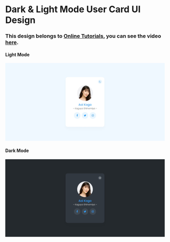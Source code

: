 # Dark & Light Mode User Card UI Design
### This design belongs to [Online Tutorials](https://www.youtube.com/@OnlineTutorialsYT), you can see the video [here](https://youtu.be/JhVMAzrvdos).

#### Light Mode
![preview img 2](/preview-1.jpeg)

#### Dark Mode
![preview img 1](/preview-2.jpeg)
